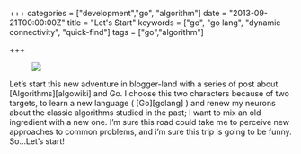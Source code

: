 +++
categories = ["development","go", "algorithm"]
date = "2013-09-21T00:00:00Z"
title = "Let's Start"
keywords = ["go", "go lang", "dynamic connectivity", "quick-find"]
tags = ["go","algorithm"]

+++

<figure>
  <a href="/images/frodo_sam.jpg"><img src="/images/frodo_sam.jpg"></a>
</figure>
Let’s start this new adventure in blogger-land with a series of post about [Algorithms][algowiki] and Go.
I choose this two characters because of two targets, to learn a new language ( [Go][golang] ) and renew my neurons about the classic algorithms studied in the past; I want to mix an old ingredient with a new one. I’m sure this road could take me to perceive new approaches to common problems, and i’m sure this trip is going to be funny.
So…Let’s start!

[algowiki]: http://en.wikipedia.org/wiki/Algorithm
[golang]:   http://golang.org/
